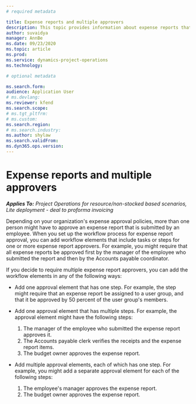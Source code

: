 ```yaml
---
# required metadata

title: Expense reports and multiple approvers
description: This topic provides information about expense reports that require approval by more than one person.
author: suvaidya
manager: AnnBe
ms.date: 09/23/2020
ms.topic: article
ms.prod: 
ms.service: dynamics-project-operations
ms.technology: 

# optional metadata

ms.search.form: 
audience: Application User
# ms.devlang: 
ms.reviewer: kfend
ms.search.scope: 
# ms.tgt_pltfrm: 
# ms.custom: 
ms.search.region: 
# ms.search.industry: 
ms.author: shylaw
ms.search.validFrom: 
ms.dyn365.ops.version: 
---
```


# Expense reports and multiple approvers

_**Applies To:** Project Operations for resource/non-stocked based scenarios, Lite deployment - deal to proforma invoicing_

Depending on your organization's expense approval policies, more than one person might have to approve an expense report that is submitted by an employee. When you set up the workflow process for expense report approval, you can add workflow elements that include tasks or steps for one or more expense report approvers. For example, you might require that all expense reports be approved first by the manager of the employee who submitted the report and then by the Accounts payable coordinator.

If you decide to require multiple expense report approvers, you can add the workflow elements in any of the following ways:

- Add one approval element that has one step. For example, the step might require that an expense report be assigned to a user group, and that it be approved by 50 percent of the user group's members.
- Add one approval element that has multiple steps. For example, the approval element might have the following steps:

    1. The manager of the employee who submitted the expense report approves it.
    2. The Accounts payable clerk verifies the receipts and the expense report items.
    3. The budget owner approves the expense report.

- Add multiple approval elements, each of which has one step. For example, you might add a separate approval element for each of the following steps:

    1. The employee's manager approves the expense report.
    2. The budget owner approves the expense report.
